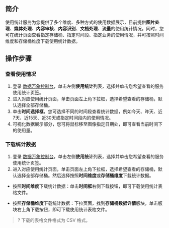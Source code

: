 ## 简介

使用统计服务为您提供了多个维度、多种方式的使用数据展示，目前提供**图片处理**、**媒体处理**、**内容审核**、**内容识别**、**文档处理**、**流量**的使用统计情况。同时，您可在统计页面查看指定存储桶、指定时间段、指定业务的使用情况，并可按照时间维度和存储桶维度下载使用统计数据。


## 操作步骤

### 查看使用情况

1. 登录 [数据万象控制台](https://console.cloud.tencent.com/ci/bucket)，单击左侧**使用统计**列表，选择并单击您希望查看的服务使用统计页签。
2. 进入对应使用统计页面，单击页面左上角下拉框，选择希望查看的存储桶，默认选择全部存储桶。
3. 单击**时间选择框**，您可选择不同的时间段查看统计数据，例如今天、昨天、近7天、近15天、近30天或指定时间段内的使用情况。
4. 可视化数据展示部分，您可将鼠标移至图像指定日期处，即可查看当前时间下的使用量。



### 下载统计数据

1. 登录 [数据万象控制台](https://console.cloud.tencent.com/ci/bucket)，单击左侧**使用统计**列表，选择并单击您希望查看的服务使用统计页签。
2. 进入对应使用统计页面，单击页面左上角下拉框，选择希望查看的存储桶，默认选择全部存储桶。然后选择按照**时间维度**或**存储桶维度**下载统计数据。
 - 按照**时间维度**下载统计数据：单击**时间框**右侧下载按钮，即可下载使用统计表格文件。

 - 按照**存储桶维度**下载统计数据：下拉页面，找到**存储桶数据详情**版块，单击版块右上角下载按钮，即可下载使用统计表格文件。


>? 下载的表格文件格式为 CSV 格式。
>
